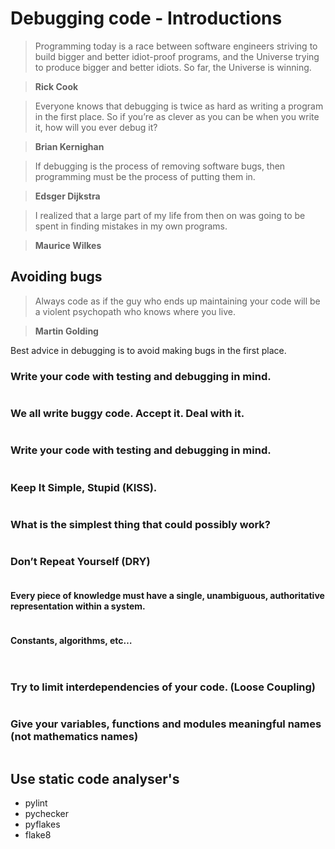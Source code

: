 
# Debugging code - Introductions

> Programming today is a race between software engineers striving to build bigger and better idiot-proof programs, and the Universe trying to produce bigger and better idiots. So far, the Universe is winning.

> **Rick Cook**

> Everyone knows that debugging is twice as hard as writing a program in the first place. So if you’re as clever as you can be when you write it, how will you ever debug it?

>**Brian Kernighan**

> If debugging is the process of removing software bugs, then programming must be the process of putting them in.

>**Edsger Dijkstra**

>I realized that a large part of my life from then on was going to be spent in finding mistakes in my own programs.

>**Maurice Wilkes**

## Avoiding bugs

> Always code as if the guy who ends up maintaining your code will be a violent psychopath who knows where you live.

> **Martin Golding**

Best advice in debugging is to avoid making bugs in the first place. 


### Write your code with testing and debugging in mind.



```python

```

### We all write buggy code. Accept it. Deal with it.


```python

```

### Write your code with testing and debugging in mind.


```python

```

### Keep It Simple, Stupid (KISS).


```python

```

### What is the simplest thing that could possibly work?


```python

```

### Don’t Repeat Yourself (DRY)


```python

```

#### Every piece of knowledge must have a single, unambiguous, authoritative representation within a system.


```python

```

#### Constants, algorithms, etc…


```python

```


```python

```

### Try to limit interdependencies of your code. (Loose Coupling)


```python

```

### Give your variables, functions and modules meaningful names (not mathematics names)


```python

```

## Use static code analyser's

- pylint
- pychecker
- pyflakes
- flake8


```python

```


```python

```
